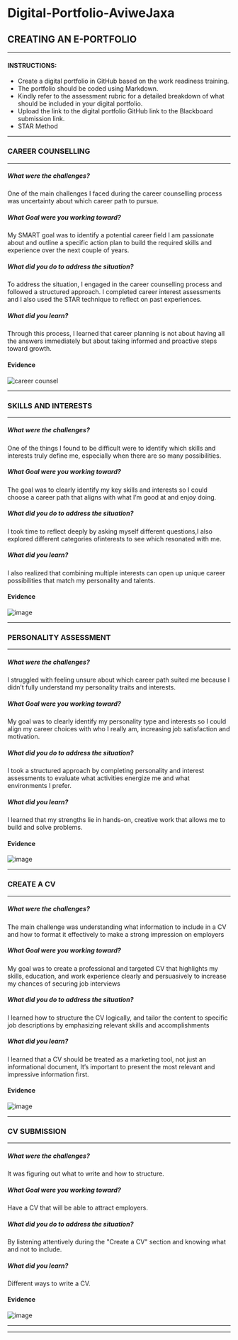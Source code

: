 __Digital-Portfolio-AviweJaxa__
========
CREATING AN E-PORTFOLIO
--------
***
#### INSTRUCTIONS:
+ Create a digital portfolio in GitHub based on the work readiness training.
+ The portfolio should be coded using Markdown.
+ Kindly refer to the assessment rubric for a detailed breakdown of what should be included in your digital 
portfolio.
+ Upload the link to the digital portfolio GitHub link to the Blackboard submission link.
+ STAR Method
***
### CAREER COUNSELLING
___
##### What were the challenges?
One of the main challenges I faced during the career counselling process was uncertainty about which career path to pursue.
##### What Goal were you working toward?
My SMART goal was to identify a potential career field I am passionate about and outline a specific action plan to build the required skills and experience over the next couple of years.
##### What did you do to address the situation?
To address the situation, I engaged in the career counselling process and followed a structured approach. I completed career interest assessments and I also used the STAR technique to reflect on past experiences.
##### What did you learn?
Through this process, I learned that career planning is not about having all the answers immediately but about taking informed and proactive steps toward growth.
#### Evidence
![career counsel](https://github.com/user-attachments/assets/8cf3dac3-5c2a-4b7b-be17-b31a9f3468b2)
___
### SKILLS AND INTERESTS
___
##### What were the challenges?
One of the things I found to be difficult were to identify which skills and interests truly define me, especially when there are so many possibilities.
##### What Goal were you working toward?
The goal was to clearly identify my key skills and interests so I could choose a career path that aligns with what I’m good at and enjoy doing.
##### What did you do to address the situation?
I took time to reflect deeply by asking myself different questions,I also explored different categories ofinterests to see which resonated with me.
##### What did you learn?
I also realized that combining multiple interests can open up unique career possibilities that match my personality and talents.
#### Evidence
![image](https://github.com/user-attachments/assets/df62700b-5d32-4a4f-a168-22a70c31d0c1)
___
### PERSONALITY ASSESSMENT
___
##### What were the challenges?
I struggled with feeling unsure about which career path suited me because I didn’t fully understand my personality traits and interests.
##### What Goal were you working toward?
My goal was to clearly identify my personality type and interests so I could align my career choices with who I really am, increasing job satisfaction and motivation.
##### What did you do to address the situation?
I took a structured approach by completing personality and interest assessments to evaluate what activities energize me and what environments I prefer.
##### What did you learn?
I learned that my strengths lie in hands-on, creative work that allows me to build and solve problems.
#### Evidence
![image](https://github.com/user-attachments/assets/860988f5-6006-4a8e-9312-99e0b2b9f10c)
___
### CREATE A CV
___
##### What were the challenges?
The main challenge was understanding what information to include in a CV and how to format it effectively to make a strong impression on employers
##### What Goal were you working toward?
My goal was to create a professional and targeted CV that highlights my skills, education, and work experience clearly and persuasively to increase my chances of securing job interviews
##### What did you do to address the situation?
I learned how to structure the CV logically, and tailor the content to specific job descriptions by emphasizing relevant skills and accomplishments
##### What did you learn?
I learned that a CV should be treated as a marketing tool, not just an informational document, It’s important to present the most relevant and impressive information first.
#### Evidence
![image](https://github.com/user-attachments/assets/84c89762-d9a2-4039-8870-5d85d08e898a)
___
### CV SUBMISSION
___
##### What were the challenges?
It was figuring out what to write and how to structure.
##### What Goal were you working toward?
Have a CV that will be able to attract employers.
##### What did you do to address the situation?
By listening attentively during the "Create a CV" section and knowing what and not to include.
##### What did you learn?
Different ways to write a CV.
#### Evidence
![image](https://github.com/user-attachments/assets/0133e9fd-fa6a-4082-9936-2c8ab8fc2b57)
___
___
